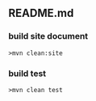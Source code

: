 ## README.md ##


### build site document ###

    >mvn clean:site
    

### build test ###

    >mvn clean test
